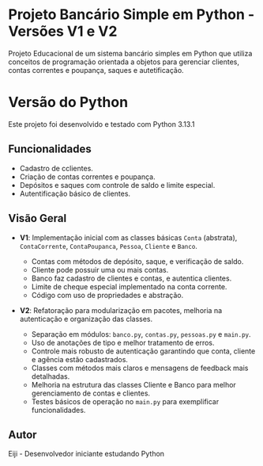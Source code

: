 # Projeto Bancário Simple em Python - Versões V1 e V2

Projeto Educacional de um sistema bancário simples em Python que utiliza conceitos de programação orientada a objetos para gerenciar clientes, contas correntes e poupança, saques e autetificação.

# Versão do Python

Este projeto foi desenvolvido e testado com Python 3.13.1

## Funcionalidades
- Cadastro de cclientes.
- Criação de contas correntes e poupança.
- Depósitos e saques com controle de saldo e limite especial.
- Autentificação básico de clientes.

## Visão Geral

- **V1**: Implementação inicial com as classes básicas `Conta` (abstrata), `ContaCorrente`, `ContaPoupanca`, `Pessoa`, `Cliente` e `Banco`.
  - Contas com métodos de depósito, saque, e verificação de saldo.
  - Cliente pode possuir uma ou mais contas.
  - Banco faz cadastro de clientes e contas, e autentica clientes.
  - Limite de cheque especial implementado na conta corrente.
  - Código com uso de propriedades e abstração.

- **V2**: Refatoração para modularização em pacotes, melhoria na autenticação e organização das classes.
  - Separação em módulos: `banco.py`, `contas.py`, `pessoas.py` e `main.py`.
  - Uso de anotações de tipo e melhor tratamento de erros.
  - Controle mais robusto de autenticação garantindo que conta, cliente e agência estão cadastrados.
  - Classes com métodos mais claros e mensagens de feedback mais detalhadas.
  - Melhoria na estrutura das classes Cliente e Banco para melhor gerenciamento de contas e clientes.
  - Testes básicos de operação no `main.py` para exemplificar funcionalidades.

## Autor 
Eiji - Desenvolvedor iniciante estudando Python



